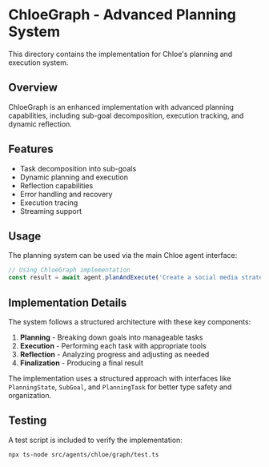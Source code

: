 # ChloeGraph - Advanced Planning System

This directory contains the implementation for Chloe's planning and execution system.

## Overview

ChloeGraph is an enhanced implementation with advanced planning capabilities, including sub-goal decomposition, execution tracking, and dynamic reflection.

## Features

- Task decomposition into sub-goals
- Dynamic planning and execution
- Reflection capabilities
- Error handling and recovery
- Execution tracing
- Streaming support

## Usage

The planning system can be used via the main Chloe agent interface:

```typescript
// Using ChloeGraph implementation
const result = await agent.planAndExecute('Create a social media strategy');
```

## Implementation Details

The system follows a structured architecture with these key components:

1. **Planning** - Breaking down goals into manageable tasks
2. **Execution** - Performing each task with appropriate tools
3. **Reflection** - Analyzing progress and adjusting as needed
4. **Finalization** - Producing a final result

The implementation uses a structured approach with interfaces like `PlanningState`, `SubGoal`, and `PlanningTask` for better type safety and organization.

## Testing

A test script is included to verify the implementation:

```
npx ts-node src/agents/chloe/graph/test.ts
``` 